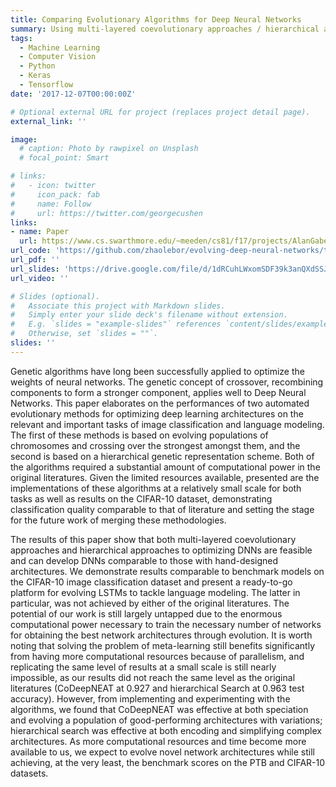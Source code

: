 ```yaml
---
title: Comparing Evolutionary Algorithms for Deep Neural Networks
summary: Using multi-layered coevolutionary approaches / hierarchical approaches to evolve deep neural network architecture
tags:
  - Machine Learning
  - Computer Vision
  - Python
  - Keras
  - Tensorflow
date: '2017-12-07T00:00:00Z'

# Optional external URL for project (replaces project detail page).
external_link: ''

image:
  # caption: Photo by rawpixel on Unsplash
  # focal_point: Smart

# links:
#   - icon: twitter
#     icon_pack: fab
#     name: Follow
#     url: https://twitter.com/georgecushen
links:
- name: Paper
  url: https://www.cs.swarthmore.edu/~meeden/cs81/f17/projects/AlanGabeHarsha.pdf
url_code: 'https://github.com/zhaolebor/evolving-deep-neural-networks/tree/master'
url_pdf: ''
url_slides: 'https://drive.google.com/file/d/1dRCuhLWxomSDF39k3anQXdSSJIPQc-jF/view?usp=sharing'
url_video: ''

# Slides (optional).
#   Associate this project with Markdown slides.
#   Simply enter your slide deck's filename without extension.
#   E.g. `slides = "example-slides"` references `content/slides/example-slides.md`.
#   Otherwise, set `slides = ""`.
slides: ''
---
```


Genetic algorithms have long been successfully applied to optimize the weights of neural networks. The genetic 
concept of crossover, recombining components to form a stronger component, applies well to Deep Neural
Networks. This paper elaborates on the performances of two automated evolutionary methods for optimizing deep
learning architectures on the relevant and important tasks of image classification and language modeling. The first of
these methods is based on evolving populations of chromosomes and crossing over the strongest amongst them, and
the second is based on a hierarchical genetic representation scheme. Both of the algorithms required a substantial
amount of computational power in the original literatures. Given the limited resources available, presented are the
implementations of these algorithms at a relatively small scale for both tasks as well as results on the CIFAR-10
dataset, demonstrating classification quality comparable to that of literature and setting the stage for the future work
of merging these methodologies.

The results of this paper show that both multi-layered coevolutionary approaches and hierarchical approaches to optimizing DNNs are feasible and can develop DNNs comparable to those with hand-designed architectures. We demonstrate results comparable to benchmark models on the CIFAR-10 image classification dataset and present a ready-to-go
platform for evolving LSTMs to tackle language modeling. The latter in particular, was not achieved by either of the
original literatures. The potential of our work is still largely untapped due to the enormous computational power necessary to train the necessary number of networks for obtaining the best network architectures through evolution. It is worth noting that solving the problem of meta-learning still benefits significantly from having more computational
resources because of parallelism, and replicating the same level of results at a small scale is still nearly impossible,
as our results did not reach the same level as the original literatures (CoDeepNEAT at 0.927 and hierarchical Search
at 0.963 test accuracy). However, from implementing and experimenting with the algorithms, we found that CoDeepNEAT was effective at both speciation and evolving a population of good-performing architectures with variations;
hierarchical search was effective at both encoding and simplifying complex architectures. As more computational
resources and time become more available to us, we expect to evolve novel network architectures while still achieving,
at the very least, the benchmark scores on the PTB and CIFAR-10 datasets.
